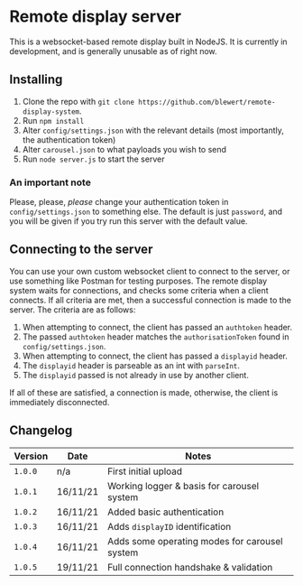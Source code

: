 
# Remote display server
This is a websocket-based remote display built in NodeJS. It is currently in development, and is generally unusable as of right now.

## Installing
1) Clone the repo with `git clone https://github.com/blewert/remote-display-system`.
2) Run `npm install`
3) Alter `config/settings.json` with the relevant details (most importantly, the authentication token)
4) Alter `carousel.json` to what payloads you wish to send
5) Run `node server.js` to start the server

### An important note
Please, please, *please* change your authentication token in `config/settings.json` to something else. The default is just `password`, and you will be given if you try run this server with the default value.

## Connecting to the server
You can use your own custom websocket client to connect to the server, or use something like Postman for testing purposes. The remote display system waits for connections, and checks some criteria when a client connects. If all criteria are met, then a successful connection is made to the server. The criteria are as follows:

1) When attempting to connect, the client has passed an `authtoken` header.
2) The passed `authtoken` header matches the `authorisationToken` found in `config/settings.json`.
3) When attempting to connect, the client has passed a `displayid` header.
4) The `displayid` header is parseable as an int with `parseInt`.
5) The `displayid` passed is not already in use by another client.

If all of these are satisfied, a connection is made, otherwise, the client is immediately disconnected.

## Changelog
| Version | Date         | Notes |
|---------|--------------|-------|
| `1.0.0`   | n/a          | First initial upload
| `1.0.1`   | 16/11/21     | Working logger & basis for carousel system
| `1.0.2`   | 16/11/21     | Added basic authentication
| `1.0.3`   | 16/11/21     | Adds `displayID` identification
| `1.0.4`   | 16/11/21     | Adds some operating modes for carousel system
| `1.0.5`   | 19/11/21     | Full connection handshake & validation 